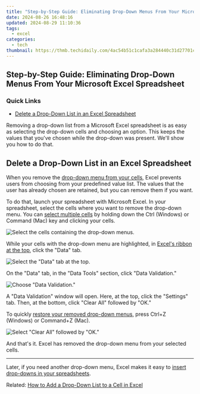 ```yaml
---
title: "Step-by-Step Guide: Eliminating Drop-Down Menus From Your Microsoft Excel Spreadsheet"
date: 2024-08-26 16:48:16
updated: 2024-08-29 11:10:36
tags:
  - excel
categories:
  - tech
thumbnail: https://thmb.techidaily.com/4ac54b51c1cafa3a284440c31d27701c82afd968d6a73268fe3b019a529c7811.jpg
---
```


## Step-by-Step Guide: Eliminating Drop-Down Menus From Your Microsoft Excel Spreadsheet

### Quick Links

* [Delete a Drop-Down List in an Excel Spreadsheet](https://location-social.techidaily.com/how-to-change-realme-11-pro-location-on-skout-drfone-by-drfone-virtual-android/)

 Removing a drop-down list from a Microsoft Excel spreadsheet is as easy as selecting the drop-down cells and choosing an option. This keeps the values that you've chosen while the drop-down was present. We'll show you how to do that.

##  Delete a Drop-Down List in an Excel Spreadsheet

 When you remove the [drop-down menu from your cells](https://change-location.techidaily.com/in-2024-11-best-location-changers-for-vivo-y100-drfone-by-drfone-virtual-android/), Excel prevents users from choosing from your predefined value list. The values that the user has already chosen are retained, but you can remove them if you want.

 To do that, launch your spreadsheet with Microsoft Excel. In your spreadsheet, select the cells where you want to remove the drop-down menu. You can [select multiple cells](https://buynow-tips.techidaily.com/exploring-a-ravaged-world-on-motorcycle-in-days-gone-our-comprehhavis-review/) by holding down the Ctrl (Windows) or Command (Mac) key and clicking your cells.

![Select the cells containing the drop-down menus.](https://static1.howtogeekimages.com/wordpress/wp-content/uploads/2022/06/1-select-drop-down-cells.png) 

 While your cells with the drop-down menu are highlighted, in [Excel's ribbon at the top](https://screen-mirror.techidaily.com/in-2024-how-to-mirror-honor-play-40c-to-mac-drfone-by-drfone-android/), click the "Data" tab.

![Select the "Data" tab at the top.](https://static1.howtogeekimages.com/wordpress/wp-content/uploads/2022/06/2-excel-data-tab.png) 

 On the "Data" tab, in the "Data Tools" section, click "Data Validation."

![Choose "Data Validation."](https://static1.howtogeekimages.com/wordpress/wp-content/uploads/2022/06/3-excel-data-validation.png) 

 A "Data Validation" window will open. Here, at the top, click the "Settings" tab. Then, at the bottom, click "Clear All" followed by "OK."

 To quickly [restore your removed drop-down menus](https://location-social.techidaily.com/edit-and-send-fake-location-on-telegram-for-your-vivo-y100-5g-in-3-ways-drfone-by-drfone-virtual-android/), press Ctrl+Z (Windows) or Command+Z (Mac).

![Select "Clear All" followed by "OK."](https://static1.howtogeekimages.com/wordpress/wp-content/uploads/2022/06/4-remove-excel-drop-down-menu.png) 

 And that's it. Excel has removed the drop-down menu from your selected cells.

---

 Later, if you need another drop-down menu, Excel makes it easy to [insert drop-downs in your spreadsheets](https://hardware-updates.techidaily.com/download-and-install-the-newest-version-of-corsair-k55-drivers-today/).

Related: [How to Add a Drop-Down List to a Cell in Excel](https://hardware-updates.techidaily.com/download-and-install-the-newest-version-of-corsair-k55-drivers-today/)

<ins class="adsbygoogle"
     style="display:block"
     data-ad-format="autorelaxed"
     data-ad-client="ca-pub-7571918770474297"
     data-ad-slot="1223367746"></ins>



<ins class="adsbygoogle"
     style="display:block"
     data-ad-client="ca-pub-7571918770474297"
     data-ad-slot="8358498916"
     data-ad-format="auto"
     data-full-width-responsive="true"></ins>
